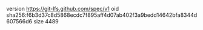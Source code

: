 version https://git-lfs.github.com/spec/v1
oid sha256:f6b3d37c8d5868ecdc7f895aff4d07ab402f3a9bedd14642bfa8344d607566d6
size 4489
